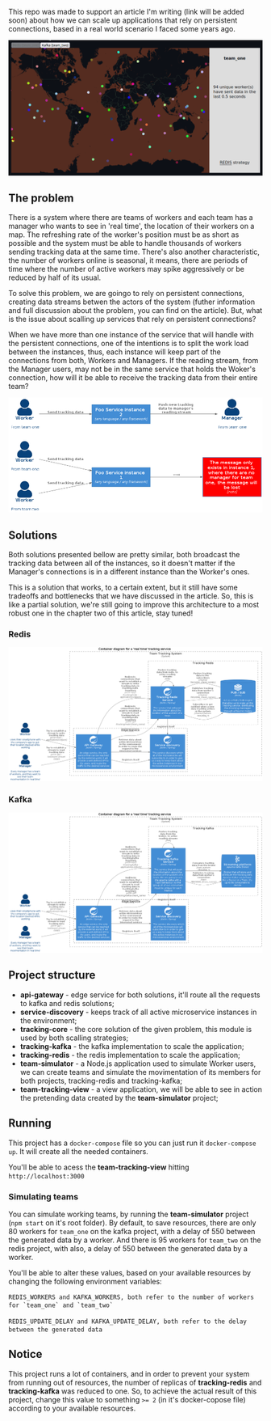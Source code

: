 This repo was made to support an article I'm writing (link will be added soon) about how we can scale up applications that rely on persistent connections, based in a real world scenario I faced some years ago.

![Representation of how the team-tracking-view project works](./images/team-tracking-view-demo.gif)

## The problem

There is a system where there are teams of workers and each team has a manager who wants to see in 'real time', the location of their workers on a map. The refreshing rate of the worker's position must be as short as possible and the system must be able to handle thousands of workers sending tracking data at the same time. There's also another characteristic, the number of workers online is seasonal, it means, there are periods of time where the number of active workers may spike aggressively or be reduced by half of its usual.

To solve this problem, we are goingo to rely on persistent connections, creating data streams betwen the actors of the system (futher information and full discussion about the problem, you can find on the article). But, what is the issue about scalling up services that rely on persistent connections?

When we have more than one instance of the service that will handle with the persistent connections, one of the intentions is to split the work load between the instances, thus, each instance will keep part of the connections from both, Workers and Managers. If the reading stream, from the Manager users, may not be in the same service that holds the Woker's connection, how will it be able to receive the tracking data from their entire team?

![Representation of the work splitting between the service instances](./images/persistent_connection_problem.png)

## Solutions

Both solutions presented bellow are pretty similar, both broadcast the tracking data between all of the instances, so it doesn't matter if the Manager's connections is in a different instance than the Worker's ones.

This is a solution that works, to a certain extent, but it still have some tradeoffs and bottlenecks that we have discussed in the article. So, this is like a partial solution, we're still going to improve this architecture to a most robust one in the chapter two of this article, stay tuned!

### Redis

![Architectural proposal for the redis solution](./images/redis_solution.png)


### Kafka

![Architectural proposal for the redis solution](./images/kafka_solution.png)

## Project structure

* **api-gateway** - edge service for both solutions, it'll route all the requests to kafka and redis solutions;
* **service-discovery** - keeps track of all active microservice instances in the environment;
* **tracking-core** - the core solution of the given problem, this module is used by both scalling strategies;
* **tracking-kafka** - the kafka implementation to scale the application;
* **tracking-redis** - the redis implementation to scale the application;
* **team-simulator** - a Node.js application used to simulate Worker users, we can create teams and simulate the movimentation of its members for both projects, tracking-redis and tracking-kafka;
* **team-tracking-view** - a view application, we will be able to see in action the pretending data created by the **team-simulator** project;

## Running

This project has a `docker-compose` file so you can just run it `docker-compose up`. It will create all the needed containers.

You'll be able to acess the **team-tracking-view** hitting `http://localhost:3000`

### Simulating teams

You can simulate working teams, by running the **team-simulator** project (`npm start` on it's root folder). By default, to save resources, there are only 80 workers for `team_one` on the kafka project, with a delay of 550 between the generated data by a worker. And there is 95 workers for `team_two` on the redis project, with also, a delay of 550 between the generated data by a worker.

You'll be able to alter these values, based on your available resources by changing the following environment variables:

```
REDIS_WORKERS and KAFKA_WORKERS, both refer to the number of workers for `team_one` and `team_two`

REDIS_UPDATE_DELAY and KAFKA_UPDATE_DELAY, both refer to the delay between the generated data
```

## Notice

This project runs a lot of containers, and in order to prevent your system from running out of resources, the number of replicas of **tracking-redis** and **tracking-kafka** was reduced to one. So, to achieve the actual result of this project, change this value to something `>= 2` (in it's docker-copose file) according to your available resources.